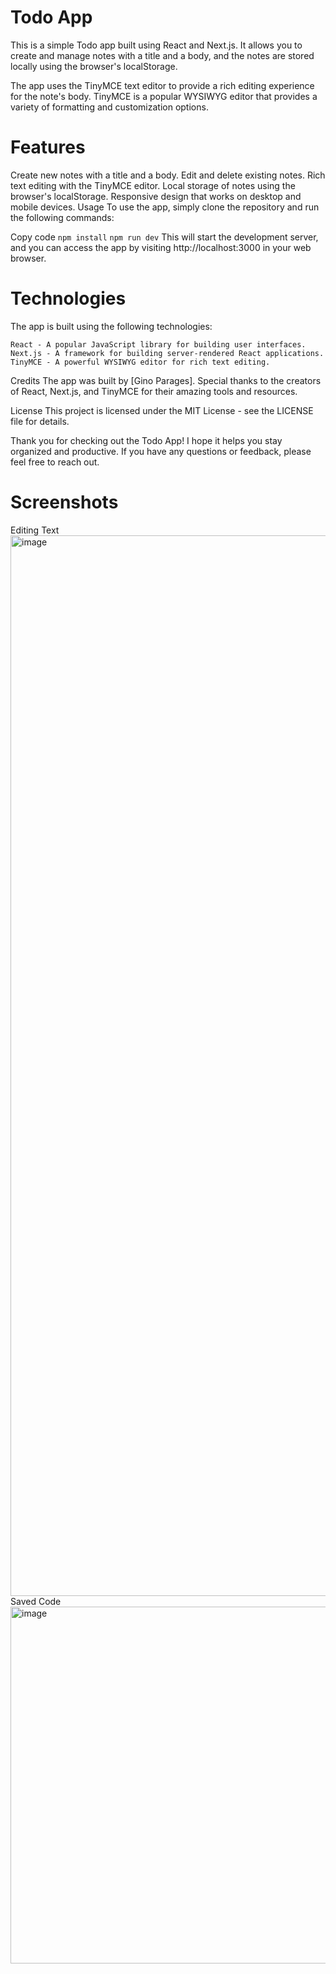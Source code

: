 # Todo App
This is a simple Todo app built using React and Next.js. It allows you to create and manage notes with a title and a body, and the notes are stored locally using the browser's localStorage.

The app uses the TinyMCE text editor to provide a rich editing experience for the note's body. TinyMCE is a popular WYSIWYG editor that provides a variety of formatting and customization options.

# Features
Create new notes with a title and a body.
Edit and delete existing notes.
Rich text editing with the TinyMCE editor.
Local storage of notes using the browser's localStorage.
Responsive design that works on desktop and mobile devices.
Usage
To use the app, simply clone the repository and run the following commands:

Copy code
`npm install`
`npm run dev`
This will start the development server, and you can access the app by visiting http://localhost:3000 in your web browser.

# Technologies
The app is built using the following technologies:

`React - A popular JavaScript library for building user interfaces.`
`Next.js - A framework for building server-rendered React applications.`
`TinyMCE - A powerful WYSIWYG editor for rich text editing.`

Credits
The app was built by [Gino Parages]. Special thanks to the creators of React, Next.js, and TinyMCE for their amazing tools and resources.

License
This project is licensed under the MIT License - see the LICENSE file for details.

Thank you for checking out the Todo App! I hope it helps you stay organized and productive. If you have any questions or feedback, please feel free to reach out.

# Screenshots
Editing Text
<img width="1697" alt="image" src="https://user-images.githubusercontent.com/101158017/227705592-3373ba64-708a-4927-b207-3e984e4051a6.png">
Saved Code
<img width="571" alt="image" src="https://user-images.githubusercontent.com/101158017/227705709-63c73465-36ac-4eb7-836f-09d59d8fac0a.png">


